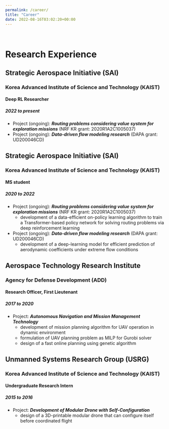 ```yaml
---
permalink: /career/
title: "Career"
date: 2022-08-16T03:02:20+00:00
---
```

<br/> 

# Research Experience

## Strategic Aerospace Initiative (SAI)
### Korea Advanced Institute of Science and Technology (KAIST)
#### Deep RL Researcher
##### 2022 to present 

* Project (ongoing): _**Routing problems considering value system for exploration missions**_ (NRF KR grant: 2020R1A2C1005037)
* Project (ongoing): _**Data-driven flow modeling research**_ (DAPA grant: UD200046CD)

## Strategic Aerospace Initiative (SAI)
### Korea Advanced Institute of Science and Technology (KAIST)
#### MS student
##### 2020 to 2022 

* Project (ongoing): _**Routing problems considering value system for exploration missions**_ (NRF KR grant: 2020R1A2C1005037)
    * development of a data-efficient on-policy learning algorithm to train a Transformer-based policy network for solving routing problems via deep reinforcement learning
* Project (ongoing): _**Data-driven flow modeling research**_ (DAPA grant: UD200046CD)
    * development of a deep-learning model for efficient prediction of aerodynamic coefficients under extreme flow conditions

## Aerospace Technology Research Institute
### Agency for Defense Development (ADD)
#### Research Officer, First Lieutenant 
##### 2017 to 2020

* Project: _**Autonomous Navigation and Mission Management Technology**_
    * development of mission planning algorithm for UAV operation in dynamic environment 
    * formulation of UAV planning problem as MILP for Gurobi solver
    * design of a fast online planning using genetic algorithm 

## Unmanned Systems Research Group (USRG)
### Korea Advanced Institute of Science and Technology (KAIST)
#### Undergraduate Research Intern
##### 2015 to 2016

* Project: _**Development of Modular Drone with Self-Configuration**_
    * design of a 3D-printable modular drone that can configure itself before coordinated flight

<br/>
